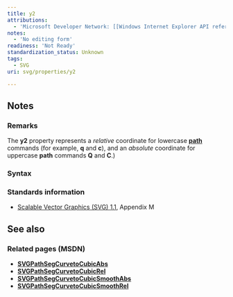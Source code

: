 ```yaml
---
title: y2
attributions:
  - 'Microsoft Developer Network: [[Windows Internet Explorer API reference](http://msdn.microsoft.com/en-us/library/ie/hh828809%28v=vs.85%29.aspx) Article]'
notes:
  - 'No editing form'
readiness: 'Not Ready'
standardization_status: Unknown
tags:
  - SVG
uri: svg/properties/y2

---
```

## <span>Notes</span>

### <span>Remarks</span>

The **y2** property represents a *relative* coordinate for lowercase [**path**](/svg/elements/path) commands (for example, **q** and **c**), and an *absolute* coordinate for uppercase **path** commands **Q** and **C**.)

### <span>Syntax</span>

### <span>Standards information</span>

-   [Scalable Vector Graphics (SVG) 1.1](http://go.microsoft.com/fwlink/p/?linkid=190918), Appendix M

## <span>See also</span>

### <span>Related pages (MSDN)</span>

-   [**SVGPathSegCurvetoCubicAbs**](/svg/objects/SVGPathSegCurvetoCubicAbs)
-   [**SVGPathSegCurvetoCubicRel**](/svg/objects/SVGPathSegCurvetoCubicRel)
-   [**SVGPathSegCurvetoCubicSmoothAbs**](/svg/objects/SVGPathSegCurvetoCubicSmoothAbs)
-   [**SVGPathSegCurvetoCubicSmoothRel**](/svg/objects/SVGPathSegCurvetoCubicSmoothRel)
